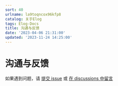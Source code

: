 ```yaml
---
sort: 40
urlname: la9toqncox96kfp8
catalog: 关于Elog
tags: Elog-Docs
title: 沟通与反馈
date: '2023-04-06 21:31:00'
updated: '2023-11-24 14:25:00'
---
```


# 沟通与反馈


如果遇到问题，请 [提交 issue](https://github.com/LetTTGACO/elog/issues/new) 或 [在 discussions 中留言](https://github.com/LetTTGACO/elog/discussions/categories/q-a)

